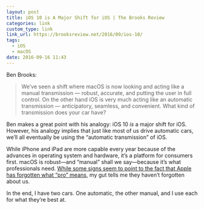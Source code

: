 ```yaml
---
layout: post
title: iOS 10 is A Major Shift for iOS | The Brooks Review
categories: link
custom_type: link
link_url: https://brooksreview.net/2016/09/ios-10/
tags:
  - iOS
  - macOS
date: 2016-09-16 11:43
---
```

Ben Brooks:

> We’ve seen a shift where macOS is now looking and acting like a manual transmission — robust, accurate, and putting the user in full control. On the other hand iOS is very much acting like an automatic transmission — anticipatory, seamless, and convenient. What kind of transmission does your car have?

Ben makes a great point with his analogy: iOS 10 *is* a major shift for iOS. However, his analogy implies that just like most of us drive automatic cars, we’ll all eventually be using the “automatic transmission” of iOS.

While iPhone and iPad are more capable every year because of the advances in operating system and hardware, it’s a platform for consumers first. macOS is robust—and “manual” shall we say—because it’s what professionals need. [While some signs seem to point to the fact that Apple has forgotten what “pro” means](/2016/09/apple-removing-ports-from-macbook-pro/), my gut tells me they haven’t forgotten about us.

In the end, I have two cars. One automatic, the other manual, and I use each for what they’re best at.